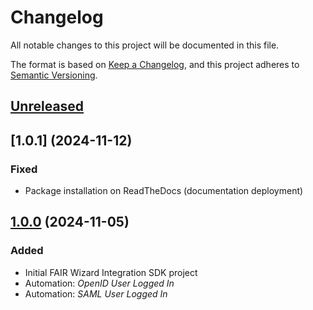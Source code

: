 # Changelog

All notable changes to this project will be documented in this file.

The format is based on [Keep a Changelog](https://keepachangelog.com/en/1.0.0/), and this project adheres
to [Semantic Versioning](https://semver.org/spec/v2.0.0.html).

## [Unreleased]


## [1.0.1] (2024-11-12)

### Fixed

- Package installation on ReadTheDocs (documentation deployment)

## [1.0.0] (2024-11-05)

### Added

- Initial FAIR Wizard Integration SDK project
- Automation: *OpenID User Logged In*
- Automation: *SAML User Logged In*


[Unreleased]: /../../compare/main...develop
[1.0.0]: /../../tree/v1.0.0
